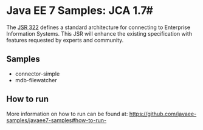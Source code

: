 # Java EE 7 Samples: JCA 1.7#

The [JSR 322](https://jcp.org/en/jsr/detail?id=322) defines a standard architecture for connecting to Enterprise Information Systems. This JSR will enhance the existing specification with features requested by experts and community.

## Samples ##

 - connector-simple
 - mdb-filewatcher

## How to run

More information on how to run can be found at: <https://github.com/javaee-samples/javaee7-samples#how-to-run->


